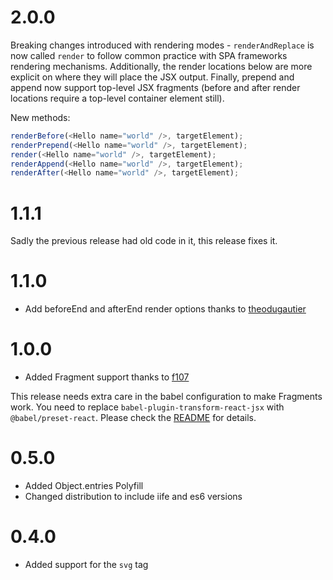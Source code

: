 # 2.0.0

 Breaking changes introduced with rendering modes - `renderAndReplace` is now called `render` to follow common practice with SPA frameworks rendering mechanisms. Additionally, the render locations below are more explicit on where they will place the JSX output. Finally, prepend and append now support top-level JSX fragments (before and after render locations require a top-level container element still).

New methods:
```js
renderBefore(<Hello name="world" />, targetElement);
renderPrepend(<Hello name="world" />, targetElement);
render(<Hello name="world" />, targetElement);
renderAppend(<Hello name="world" />, targetElement);
renderAfter(<Hello name="world" />, targetElement);
```

# 1.1.1

Sadly the previous release had old code in it, this release fixes it.

# 1.1.0

*  Add beforeEnd and afterEnd render options thanks to [theodugautier](https://github.com/theodugautier)

# 1.0.0

* Added Fragment support thanks to [f107](https://github.com/f107)

This release needs extra care in the babel configuration to make Fragments work.
You need to replace `babel-plugin-transform-react-jsx` with `@babel/preset-react`.
Please check the [README](https://github.com/bitboxer/jsx-no-react/blob/main/README.md)
for details.

# 0.5.0

* Added Object.entries Polyfill
* Changed distribution to include iife and es6 versions

# 0.4.0

* Added support for the `svg` tag
